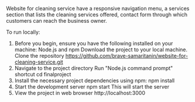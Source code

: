Website for cleaning service have a responsive navigation menu, a services section that lists the cleaning services offered, contact form through which customers can reach the business owner.

To run locally:

1. Before you begin, ensure you have the following installed on your machine: Node.js and npm
Download the project to your local machine. Clone the repository https://github.com/brave-samaritanin/website-for-cleaning-service.git
2. Navigate to the project directory 
Run "Node.js command prompt" shortcut
cd finalproject
3. Install the necessary project dependencies using npm:
npm install
4. Start the development server
npm start
This will start the server
5. View the project in web browser http://localhost:3000